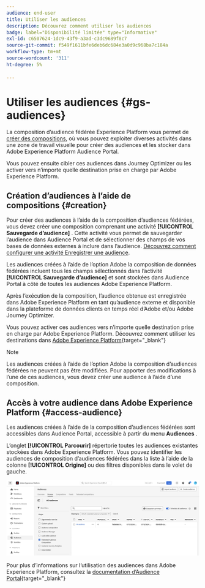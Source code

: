 ```yaml
---
audience: end-user
title: Utiliser les audiences
description: Découvrez comment utiliser les audiences
badge: label="Disponibilité limitée" type="Informative"
exl-id: c6507624-1dc9-43f9-a3ad-c3dc9689f8c7
source-git-commit: f549f1611bfe6deb6dc684e3a0d9c968ba7c184a
workflow-type: tm+mt
source-wordcount: '311'
ht-degree: 5%

---
```


# Utiliser les audiences {#gs-audiences}

La composition d’audience fédérée Experience Platform vous permet de [créer des compositions](../compositions/gs-compositions.md), où vous pouvez exploiter diverses activités dans une zone de travail visuelle pour créer des audiences et les stocker dans Adobe Experience Platform Audience Portal.

Vous pouvez ensuite cibler ces audiences dans Journey Optimizer ou les activer vers n’importe quelle destination prise en charge par Adobe Experience Platform.

## Création d’audiences à l’aide de compositions {#creation}

Pour créer des audiences à l’aide de la composition d’audiences fédérées, vous devez créer une composition comprenant une activité **[!UICONTROL Sauvegarde d’audience]** . Cette activité vous permet de sauvegarder l’audience dans Audience Portal et de sélectionner des champs de vos bases de données externes à inclure dans l’audience. [Découvrez comment configurer une activité Enregistrer une audience](../compositions/activities/save-audience.md).

Les audiences créées à l’aide de l’option Adobe la composition de données fédérées incluent tous les champs sélectionnés dans l’activité **[!UICONTROL Sauvegarde d’audience]** et sont stockées dans Audience Portal à côté de toutes les audiences Adobe Experience Platform.

Après l’exécution de la composition, l’audience obtenue est enregistrée dans Adobe Experience Platform en tant qu’audience externe et disponible dans la plateforme de données clients en temps réel d’Adobe et/ou Adobe Journey Optimizer.

Vous pouvez activer ces audiences vers n’importe quelle destination prise en charge par Adobe Experience Platform. Découvrez comment utiliser les destinations dans [Adobe Experience Platform](https://experienceleague.adobe.com/en/docs/experience-platform/destinations/home){target="_blank"}

>[!NOTE]
>
>Les audiences créées à l’aide de l’option Adobe la composition d’audiences fédérées ne peuvent pas être modifiées. Pour apporter des modifications à l’une de ces audiences, vous devez créer une audience à l’aide d’une composition.

## Accès à votre audience dans Adobe Experience Platform {#access-audience}

Les audiences créées à l’aide de la composition d’audiences fédérées sont accessibles dans Audience Portal, accessible à partir du menu **Audiences** .

L’onglet **[!UICONTROL Parcourir]** répertorie toutes les audiences existantes stockées dans Adobe Experience Platform. Vous pouvez identifier les audiences de composition d’audiences fédérées dans la liste à l’aide de la colonne **[!UICONTROL Origine]** ou des filtres disponibles dans le volet de gauche.

![](assets/audiences-list.png)

Pour plus d’informations sur l’utilisation des audiences dans Adobe Experience Platform, consultez la [documentation d’Audience Portal](https://experienceleague.adobe.com/en/docs/experience-platform/segmentation/ui/audience-portal){target="_blank"}

<!-- add link to this donc once published: https://jira.corp.adobe.com/browse/PLAT-198674-->
